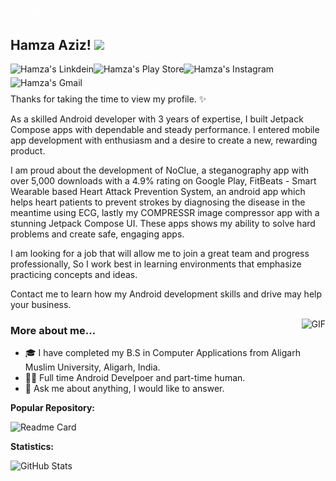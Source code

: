 <!-- ### Hi there, It's Hamza 👋

<!--

**hamzaazizofficial/hamzaazizofficial** is a ✨ _special_ ✨ repository because its `README.md` (this file) appears on your GitHub profile.

Here are some ideas to get you started:
- 🔭 I’m currently working on ...
- 🌱 I’m currently learning ...
- 👯 I’m looking to collaborate on ...
- 🤔 I’m looking for help with ...
- 💬 Ask me about ...
- 📫 How to reach me: ...
- 😄 Pronouns: ...
- ⚡ Fun fact: ...

- Pronouns: **Pro/grammer**
- How to reach me: hamzaabdulaziz786@gmail.com

<!--![GitHub Stats](https://github-readme-stats.vercel.app/api?username=hamzaazizofficial&theme=radical&count_private=true) -->


<!-- ![Top Langs](https://github-readme-stats.vercel.app/api/top-langs/?username=hamzaazizofficial&theme=radical&layout=compact) 


[![Readme Card](https://github-readme-stats.vercel.app/api/pin/?username=hamzaazizofficial&repo=WallPap&theme=radical)](https://github.com/hamzaazizofficial/WallPap) -->


![](https://github.com/Akash-Salvi/Akash-Salvi/blob/master/Hello(1).gif)
## Hamza Aziz! <img src="https://raw.githubusercontent.com/iampavangandhi/iampavangandhi/master/gifs/Hi.gif" width="30px"></h2>
<a href="www.linkedin.com/in/hamza-aziz-454804193">
  <img align="left" alt="Hamza's Linkdein" img src=https://img.shields.io/badge/linkedin-%231E77B5.svg?&style=for-the-badge&logo=linkedin&logoColor=white style="margin-bottom: 5px;" />
</a>
<a href="https://www.instagram.com/hamz.exe/">
  <img align="left" alt="Hamza's Play Store" img src=https://img.shields.io/badge/instagram-%23EA4335?&style=for-the-badge&logo=play-store&logoColor=white style="margin-bottom: 5px;" />
</a>
<a href="https://www.instagram.com/hamz.exe/">
  <img align="left" alt="Hamza's Instagram" img src=https://img.shields.io/badge/instagram-%23EA4335?&style=for-the-badge&logo=instagram&logoColor=white style="margin-bottom: 5px;" />
</a>
<a href="mailto:hamzaabdulaziz786@gmail.com">
  <img align="left" alt="Hamza's Gmail" img src=https://img.shields.io/badge/gmail-%23EA4335?&style=for-the-badge&logo=gmail&logoColor=white style="margin-bottom: 5px;" />
</a>
<br />
<br />

Thanks for taking the time to view my profile. ✨

As a skilled Android developer with 3 years of expertise, I built Jetpack Compose apps with dependable and steady performance. I entered mobile app development with enthusiasm and a desire to create a new, rewarding product.

I am proud about the development of NoClue, a steganography app with over 5,000 downloads with a 4.9% rating on Google Play, FitBeats - Smart Wearable based Heart Attack Prevention System, an android app which helps heart patients to prevent strokes by diagnosing the disease in the meantime using ECG, lastly my COMPRESSR image compressor app with a stunning Jetpack Compose UI. These apps shows my ability to solve hard problems and create safe, engaging apps.

I am looking for a job that will allow me to join a great team and progress professionally, So I work best in learning environments that emphasize practicing concepts and ideas.

Contact me to learn how my Android development skills and drive may help your business.


  <img align="right" alt="GIF" src="https://media.giphy.com/media/iIqmM5tTjmpOB9mpbn/giphy.gif" />


### More about me...

- 🎓 I have completed my B.S in Computer Applications from Aligarh Muslim University, Aligarh, India. 
- 👨‍🏫 Full time Android Develpoer and part-time human.
- 💬 Ask me about anything, I would like to answer.

**Popular Repository:**

![Readme Card](https://github-readme-stats.vercel.app/api/pin/?username=hamzaazizofficial&repo=WallPap&theme=radical)

**Statistics:**

![GitHub Stats](https://github-readme-stats.vercel.app/api?username=hamzaazizofficial&theme=radical&count_private=true) 




